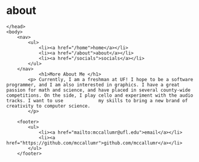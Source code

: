 # about

<html>
	<head>
		<title>Rachel McCallum, Lvl. 1 Programmer</title>
		
	</head>
	<body>
		<nav>
    		<ul>
        		<li><a href="/home">home</a></li>
	        	<li><a href="/about">about</a></li>
        		<li><a href="/socials">socials</a></li>
    		</ul>
		</nav>
        		<h1>More About Me </h1> 
			<p> Currently, I am a freshman at UF! I hope to be a software programmer, and I am also interested in graphics. I have a great passion for math and science, and have placed in several county-wide competitions. On the side, I play cello and experiment with the audio tracks. I want to use 			my skills to bring a new brand of creativity to computer science.
			</p>
			
		<footer>
    		<ul>
        		<li><a href="mailto:mccallumr@ufl.edu">email</a></li>
        		<li><a href="https://github.com/mccallumr">github.com/mccallumr</a></li>
			</ul>
		</footer>



